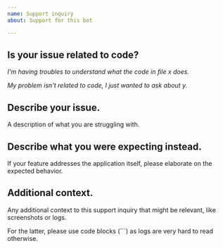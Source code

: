 ```yaml
---
name: Support inquiry
about: Support for this bot

---
```


## Is your issue related to code?

*I'm having troubles to understand what the code in file x does.*

*My problem isn't related to code, I just wanted to ask about y.*

## Describe your issue.

A description of what you are struggling with.

## Describe what you were expecting instead.

If your feature addresses the application itself, please
elaborate on the expected behavior.

## Additional context.

Any additional context to this support inquiry that might be relevant,
like screenshots or logs.

For the latter, please use code blocks (```) as logs are very hard
to read otherwise.
